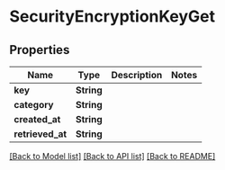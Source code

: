 # SecurityEncryptionKeyGet

## Properties

Name | Type | Description | Notes
------------ | ------------- | ------------- | -------------
**key** | **String** |  | 
**category** | **String** |  | 
**created_at** | **String** |  | 
**retrieved_at** | **String** |  | 

[[Back to Model list]](../README.md#documentation-for-models) [[Back to API list]](../README.md#documentation-for-api-endpoints) [[Back to README]](../README.md)


